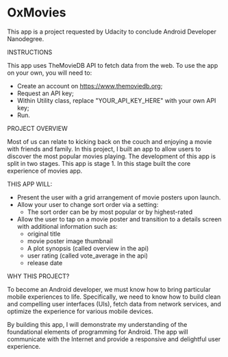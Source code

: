 # OxMovies

This app is a project requested by Udacity to conclude Android Developer Nanodegree.


INSTRUCTIONS

This app uses TheMovieDB API to fetch data from the web.
To use the app on your own, you will need to:
- Create an account on https://www.themoviedb.org;
- Request an API key;
- Within Utility class, replace "YOUR_API_KEY_HERE" with your own API key;
- Run.


PROJECT OVERVIEW

Most of us can relate to kicking back on the couch and enjoying a movie with friends and family. 
In this project, I built an app to allow users to discover the most popular movies playing. 
The development of this app is split in two stages. This app is stage 1. In this stage built the core experience of movies app.


THIS APP WILL:

- Present the user with a grid arrangement of movie posters upon launch.
- Allow your user to change sort order via a setting:
  - The sort order can be by most popular or by highest-rated
- Allow the user to tap on a movie poster and transition to a details screen with additional information such as:
  - original title
  - movie poster image thumbnail
  - A plot synopsis (called overview in the api)
  - user rating (called vote_average in the api)
  - release date


WHY THIS PROJECT?

To become an Android developer, we must know how to bring particular mobile experiences to life. 
Specifically, we need to know how to build clean and compelling user interfaces (UIs), fetch data from network services, and optimize the experience for various mobile devices. 

By building this app, I will demonstrate my understanding of the foundational elements of programming for Android. 
The app will communicate with the Internet and provide a responsive and delightful user experience.

